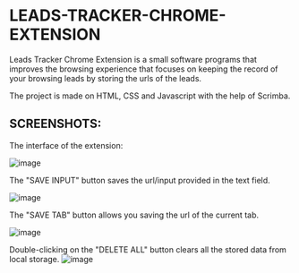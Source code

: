 # LEADS-TRACKER-CHROME-EXTENSION

Leads Tracker Chrome Extension is a small software programs that improves the browsing experience that focuses on keeping the record of your browsing leads by storing the urls of the leads.

The project is made on HTML, CSS and Javascript with the help of Scrimba.

## SCREENSHOTS:

The interface of the extension:

![image](https://user-images.githubusercontent.com/71933835/175823333-0c0985c4-2993-4e13-bb52-5a4d77cea248.png)



The "SAVE INPUT" button saves the url/input provided in the text field.

![image](https://user-images.githubusercontent.com/71933835/175823383-6f4db40a-ec1e-4386-8ed6-a57f411eb4e7.png)



The "SAVE TAB" button allows you saving the url of the current tab.

![image](https://user-images.githubusercontent.com/71933835/175823436-a651a28c-0481-41b3-b264-8acc5533b871.png)



Double-clicking on the "DELETE ALL" button clears all the stored data from local storage.
![image](https://user-images.githubusercontent.com/71933835/175823509-949757a2-5432-489f-b0d0-a71ea70abc4d.png)
